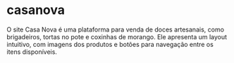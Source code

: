 # casanova
O site Casa Nova é uma plataforma para venda de doces artesanais, como brigadeiros, tortas no pote e coxinhas de morango. Ele apresenta um layout intuitivo, com imagens dos produtos e botões para navegação entre os itens disponíveis.
